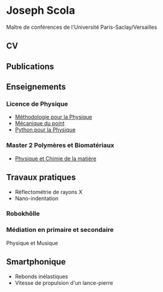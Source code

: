 # Joseph Scola

Maître de conférences de l'Université Paris-Saclay/Versailles

## CV

## Publications

## Enseignements

### Licence de Physique
- [Méthodologie pour la Physique](josephscola.github.io/methodologie)
- [Mécanique du point](josephscola.github.io/mecanique_du_point)
- [Python pour la Physique](josephscola.github.io/LSPH461)

### Master 2 Polymères et Biomatériaux
- [Physique et Chimie de la matière](josephscola.github.io/PCM)

## Travaux pratiques
- Réflectométrie de rayons X
- Nano-indentation


### Robokhôlle


### Médiation en primaire et secondaire
Physique et Musique

## Smartphonique
- Rebonds inélastiques
- Vitesse de propulsion d'un lance-pierre



